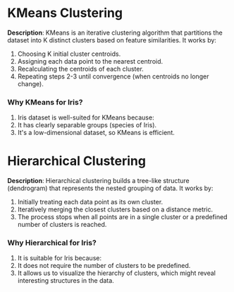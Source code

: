 # KMeans Clustering

**Description**: KMeans is an iterative clustering algorithm that partitions the dataset into K distinct clusters based on feature similarities. It works by:

1. Choosing K initial cluster centroids.
2. Assigning each data point to the nearest centroid.
3. Recalculating the centroids of each cluster.
4. Repeating steps 2-3 until convergence (when centroids no longer change).

### Why KMeans for Iris?
1. Iris dataset is well-suited for KMeans because:
2. It has clearly separable groups (species of Iris).
3. It's a low-dimensional dataset, so KMeans is efficient.

#  Hierarchical Clustering 
**Description**: Hierarchical clustering builds a tree-like structure (dendrogram) that represents the nested grouping of data. It works by:
1. Initially treating each data point as its own cluster.
2. Iteratively merging the closest clusters based on a distance metric.
3. The process stops when all points are in a single cluster or a predefined number of clusters is reached.
### Why Hierarchical for Iris?

1. It is suitable for Iris because:
2. It does not require the number of clusters to be predefined.
3. It allows us to visualize the hierarchy of clusters, which might reveal interesting structures in the data.
